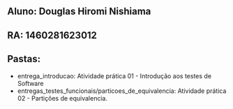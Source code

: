 ## Aluno: Douglas Hiromi Nishiama
## RA: 1460281623012

## Pastas: 
* entrega_introducao: Atividade prática 01 - Introdução aos testes de Software
* entregas_testes_funcionais/particoes_de_equivalencia: Atividade prática 02 - Partições de equivalencia.